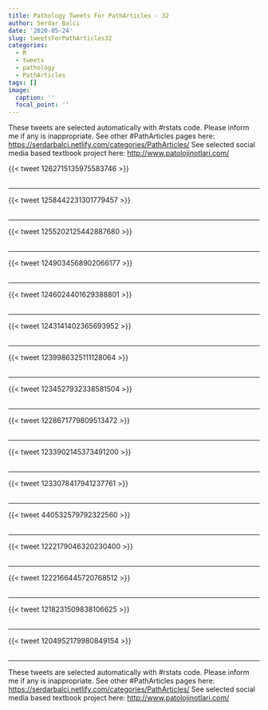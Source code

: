 ```yaml
---
title: Pathology Tweets For PathArticles - 32
author: Serdar Balci
date: '2020-05-24'
slug: tweetsForPathArticles32
categories:
  - R
  - tweets
  - pathology
  - PathArticles
tags: []
image:
  caption: ''
  focal_point: ''
---
```



These tweets are selected automatically with #rstats code. Please inform me if any is inappropriate.
See other #PathArticles pages here: https://serdarbalci.netlify.com/categories/PathArticles/ 
See selected social media based textbook project here: http://www.patolojinotlari.com/

{{< tweet 1262715135975583746 >}}
<br>
<br>
<hr>
{{< tweet 1258442231301779457 >}}
<br>
<br>
<hr>
{{< tweet 1255202125442887680 >}}
<br>
<br>
<hr>
{{< tweet 1249034568902066177 >}}
<br>
<br>
<hr>
{{< tweet 1246024401629388801 >}}
<br>
<br>
<hr>
{{< tweet 1243141402365693952 >}}
<br>
<br>
<hr>
{{< tweet 1239986325111128064 >}}
<br>
<br>
<hr>
{{< tweet 1234527932338581504 >}}
<br>
<br>
<hr>
{{< tweet 1228671779809513472 >}}
<br>
<br>
<hr>
{{< tweet 1233902145373491200 >}}
<br>
<br>
<hr>
{{< tweet 1233078417941237761 >}}
<br>
<br>
<hr>
{{< tweet 440532579792322560 >}}
<br>
<br>
<hr>
{{< tweet 1222179046320230400 >}}
<br>
<br>
<hr>
{{< tweet 1222166445720768512 >}}
<br>
<br>
<hr>
{{< tweet 1218231509838106625 >}}
<br>
<br>
<hr>
{{< tweet 1204952179980849154 >}}
<br>
<br>
<hr>


These tweets are selected automatically with #rstats code. Please inform me if any is inappropriate.
See other #PathArticles pages here: https://serdarbalci.netlify.com/categories/PathArticles/ 
See selected social media based textbook project here: http://www.patolojinotlari.com/
